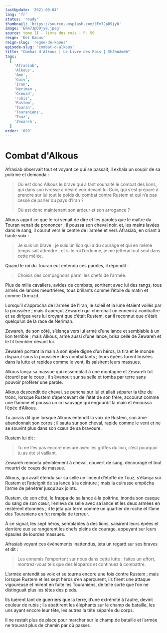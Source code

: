 ```yaml
---
lastUpdate: '2021-09-04'
lang: 'fr'
status: 'ready'
thumbnail: 'https://source.unsplash.com/EFm7JpD9jy8'
image: 'EFm7JpD9jy8.jpeg'
source: tome II - livre des rois - P. 50
reign: 'Keï Kaous'
reign-slug: 'regne-de-kaous'
episode-slug: 'combat-d-alkous'
title: "Combat d'Alkous | Le Livre des Rois | Shâhnâmeh"
tags:
  [
    'Afrasiab',
    'Alkous',
    'âme',
    'Guiv',
    'Iran',
    'Neriman',
    'Ormuzd',
    'rubis',
    'Rustem',
    'Touran',
    'Touraniens',
    'Touz',
    'Zewareh',
  ]
order: '029'
---
```


<!-- LTeX: language=fr -->

# Combat d'Alkous

Afrasiab observait tout et voyant ce qui se passait, il exhala un soupir de sa poitrine et demanda :

> Où est donc Alkous le brave qui a tant souhaité le combat des lions, qui dans son ivresse a désiré voir devant lui Guiv, qui s’est préparé à prendre sur lui tout le poids du combat contre Rustem et qui n’a pas cessé de parler du pays d’Iran ?
>
> Où est donc maintenant son ardeur et son arrogance ?

Alkous apprit ce que le roi venait de dire et les paroles que le maître du Touran venait de prononcer ; il poussa son cheval noir, et, les mains lavées dans le sang, il courut vers le centre de l’armée et vers Afrasiab, en criant à haute voix :

> Je suis un brave ; je suis un lion qui a du courage et qui en même temps sait attendre ; et si le roi l’ordonne, je me jetterai tout seul dans cette mêlée.

Quand le roi du Touran eut entendu ces paroles, il répondit :

> Choisis des compagnons parmi les chefs de l’armée.

Plus de mille cavaliers, avides de combats, sortirent avec lui des rangs, tous armés de lances meurtrières, tous brillants comme l’étoile du matin et comme Ormuzd.

Lorsqu’il s’approcha de l’armée de l’Iran, le soleil et la lune étaient voilés par la poussière ; mais il aperçut Zewareh qui cherchait un ennemi à combattre et se dirigea vers lui croyant que c’était Rustem, car il reconnut que c’était quelqu’un de la race de Neriman.

Zewareh, de son côté, s’élança vers lui armé d’une lance et semblable à un lion terrible ; mais Alkous, armé aussi d’une lance, brisa celle de Zewareh et le fit trembler devant lui.

Zewareh portant la main à son épée digne d’un héros, la tira et le monde disparut sous la poussière des combattants ; leurs épées furent brisées dans la lutte et rapides comme le vent, ils saisirent leurs massues.

Alkous lança sa massue qui ressemblait à une montagne et Zewareh fut étourdi par le coup ; il s’évanouit sur sa selle et tomba par terre sans pouvoir proférer une parole.

Alkous descendit de cheval, se pencha sur lui et allait séparer la tête du tronc, lorsque Rustem s’apercevant de l’état de son frère, accourut comme une flamme et poussa un cri sauvage qui engourdit la main et émoussa l’épée d’Alkous.

Tu aurais dit que lorsque Alkous entendit la voix de Rustem, son âme abandonnait son corps ; il sauta sur son cheval, rapide comme le vent et ne se souvint plus dans son cœur de sa bravoure.

Rustem lui dit :

> Tu ne t’es pas encore mesuré avec les griffes du lion, c’est pourquoi tu as été si vaillant.

Zewareh remonta péniblement à cheval, couvert de sang, découragé et tout meurtri de coups de massue.

Alkous, qui avait étendu sur sa selle un linceul d’étoffe de Touz, s’élança sur Rustem et l’atteignit de sa lance à la ceinture ; mais la cuirasse empêcha l’arme de pénétrer jusqu’aux joints.

Rustem, de son côté, le frappa de sa lance à la poitrine, inonda son casque du sang de son cœur, l’enleva de selle avec sa lance et les deux armées en restèrent étonnées ; il le jeta par terre comme un quartier de roche et l’âme des Touraniens en fut remplie de terreur.

À ce signal, les sept héros, semblables à des lions, saisirent leurs épées et derrière eux se rangèrent les chefs pleins de courage, appuyant sur leurs épaules de lourdes massues.

Afrasiab voyant ces événements inattendus, jeta un regard sur ses braves et dit :

> Les ennemis l’emportent sur nous dans cette lutte ; faites un effort, montrez-vous tels que des léopards et continuez à combattre.

L’armée entendit sa voix et se tourna encore une fois contre Rustem ; mais lorsque Rustem et les sept héros s’en aperçurent, ils firent une attaque vigoureuse et mirent en fuite les Touraniens, de telle sorte que l’on ne distinguait plus les têtes des pieds.

Ils tuèrent tant de guerriers que la terre, d’une extrémité à l’autre, devint couleur de rubis ; ils abattirent les éléphants sur le champ de bataille, les uns ayant encore leur tête, les autres la tête séparée du corps.

Il ne restait plus de place pour marcher sur le champ de bataille et l’armée ne trouvait plus de chemin par où passer.
